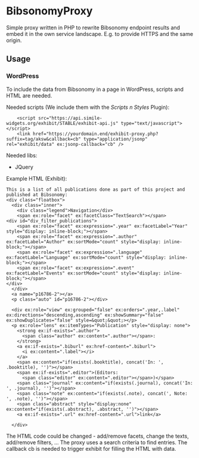 # BibsonomyProxy #

Simple proxy written in PHP to rewrite Bibsonomy endpoint results and embed it in the own service landscape.
E.g. to provide HTTPS and the same origin.

## Usage ##

### WordPress ###

To include the data from Bibsonomy in a page in WordPress, scripts and HTML are needed.

Needed scripts (We include them with the *Scripts n Styles* Plugin):
```
    <script src="https://api.simile-widgets.org/exhibit/STABLE/exhibit-api.js" type="text/javascript"></script>
    <link href="https://yourdomain.end/exhibit-proxy.php?suffix=tag/aksw&callback=cb" type="application/jsonp" rel="exhibit/data" ex:jsonp-callback="cb" />
```

Needed libs:
* JQuery

Example HTML (Exhibit):
```
This is a list of all publications done as part of this project and published at Bibsonomy:
<div class="floatbox">
  <div class="inner">
    <div class="legend">Navigation</div>
    <span ex:role="facet" ex:facetClass="TextSearch"></span>
<div id="div_filter_publications">
    <span ex:role="facet" ex:expression=".year" ex:facetLabel="Year" style="display: inline-block;"></span>
    <span ex:role="facet" ex:expression=".author" ex:facetLabel="Author" ex:sortMode="count" style="display: inline-block;"></span>
    <span ex:role="facet" ex:expression=".language" ex:facetLabel="Language" ex:sortMode="count" style="display: inline-block;"></span>
    <span ex:role="facet" ex:expression=".event" ex:facetLabel="Events" ex:sortMode="count" style="display: inline-block;"></span>
</div>
  </div>
  <a name="p16786-2"></a>
  <p class="auto" id="p16786-2"></div>

  <div ex:role="view" ex:grouped="false" ex:orders=".year,.label" ex:directions="descending,ascending" ex:showSummary="false" ex:showDuplicates="false" style=&quot;&quot;></p>
  <p ex:role="lens" ex:itemTypes="Publication" style="display: none">
    <strong ex:if-exists=".author">
      <span class="author" ex:content=".author"></span>:
    </strong>
    <a ex:if-exists=".biburl" ex:href-content=".biburl">
      <i ex:content=".label"></i>
    </a>
    <span ex:content="if(exists(.booktitle), concat('In: ', .booktitle), '')"></span>
    <span ex:if-exists=".editor">(Editors:
      <span class="editor" ex:content=".editor"></span>)</span>
    <span class="journal" ex:content="if(exists(.journal), concat('In: ', .journal), '')"></span>
    <span class="note" ex:content="if(exists(.note), concat(', Note: ', .note), '')"></span>
    <span class="abstract" style="display:none" ex:content="if(exists(.abstract), .abstract, '')"></span>
    <a ex:if-exists=".url" ex:href-content=".url">link</a>

  </div>
```

The HTML code could be changed - add/remove facets, change the texts, add/remove filters, ...
The proxy uses a search criteria to find entries.
The callback cb is needed to trigger exhibit for filling the HTML with data.
